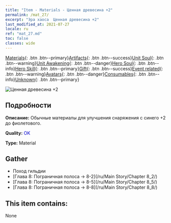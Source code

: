 ```yaml
---
title: "Item - Materials - Ценная древесина +2"
permalink: /mat_27/
excerpt: "Эра хаоса  Ценная древесина +2"
last_modified_at: 2021-07-27
locale: ru
ref: "mat_27.md"
toc: false
classes: wide
---
```

 [Materials](/ItemsRU/){: .btn .btn--primary}[Artifacts](/ItemsRU/Artifacts/){: .btn .btn--success}[Unit Soul](/ItemsRU/UnitSoul/){: .btn .btn--warning}[Unit Awakening](/ItemsRU/UnitAwakening/){: .btn .btn--danger}[Hero Soul](/ItemsRU/HeroSoul/){: .btn .btn--info}[Hero Skill](/ItemsRU/HeroSkill/){: .btn .btn--primary}[Gift](/ItemsRU/Gift/){: .btn .btn--success}[Event related](/ItemsRU/Events/){: .btn .btn--warning}[Avatars](/ItemsRU/Avatars/){: .btn .btn--danger}[Consumables](/ItemsRU/Consumables/){: .btn .btn--info}[Unknown](/ItemsRU/Unknown/){: .btn .btn--primary}

 ![Ценная древесина +2](/images/t/i_cailiao_mucai1.png)

## Подробности
 **Описание:** Обычные материалы для улучшения снаряжения c синего +2 до фиолетового.

 **Quality:** <span style="color: #0000CD">OK</span>

 **Type:** Material

## Gather

*    Поход гильдии 
*    [Глава 8: Пограничная полоса -> 8-2](/ru/Main Story/Chapter 8_2/) 
*    [Глава 8: Пограничная полоса -> 8-5](/ru/Main Story/Chapter 8_5/) 
*    [Глава 8: Пограничная полоса -> 8-8](/ru/Main Story/Chapter 8_8/) 

## This item contains:

  None

